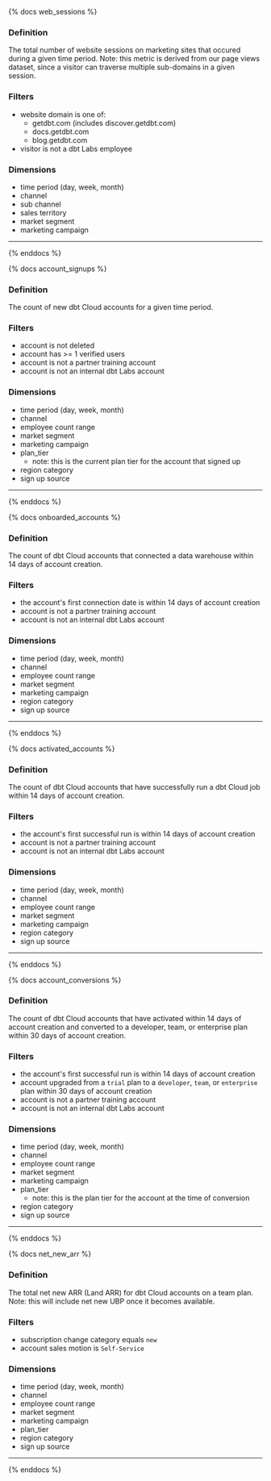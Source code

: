 {% docs web_sessions %}
### Definition
The total number of website sessions on marketing sites that occured during a given time period.
Note: this metric is derived from our page views dataset, since a visitor can traverse multiple sub-domains in a given session.

### Filters
- website domain is one of:
    - getdbt.com (includes discover.getdbt.com)
    - docs.getdbt.com
    - blog.getdbt.com
- visitor is not a dbt Labs employee

### Dimensions
- time period (day, week, month) 
- channel
- sub channel
- sales territory
- market segment
- marketing campaign

---
{% enddocs %}


{% docs account_signups %}
### Definition
The count of new dbt Cloud accounts for a given time period.  

### Filters
- account is not deleted
- account has >= 1 verified users
- account is not a partner training account
- account is not an internal dbt Labs account

### Dimensions
- time period (day, week, month) 
- channel
- employee count range
- market segment
- marketing campaign
- plan_tier
    - note: this is the current plan tier for the account that signed up
- region category
- sign up source  

---
{% enddocs %}


{% docs onboarded_accounts %}
### Definition
The count of dbt Cloud accounts that connected a data warehouse within 14 days of account creation.

### Filters
- the account's first connection date is within 14 days of account creation
- account is not a partner training account
- account is not an internal dbt Labs account

### Dimensions
- time period (day, week, month) 
- channel
- employee count range
- market segment
- marketing campaign
- region category
- sign up source

---
{% enddocs %}


{% docs activated_accounts %}
### Definition
The count of dbt Cloud accounts that have successfully run a dbt Cloud job within 14 days of account creation.

### Filters
- the account's first successful run is within 14 days of account creation
- account is not a partner training account
- account is not an internal dbt Labs account

### Dimensions
- time period (day, week, month) 
- channel
- employee count range
- market segment
- marketing campaign
- region category
- sign up source

---
{% enddocs %}


{% docs account_conversions %}
### Definition
The count of dbt Cloud accounts that have activated within 14 days of account creation and converted to a developer, team, or enterprise plan within 30 days of account creation.

### Filters
- the account's first successful run is within 14 days of account creation
- account upgraded from a `trial` plan to a `developer`, `team`, or `enterprise` plan within 30 days of account creation
- account is not a partner training account
- account is not an internal dbt Labs account

### Dimensions
- time period (day, week, month) 
- channel
- employee count range
- market segment
- marketing campaign
- plan_tier
    - note: this is the plan tier for the account at the time of conversion
- region category
- sign up source

---
{% enddocs %}


{% docs net_new_arr %}
### Definition
The total net new ARR (Land ARR) for dbt Cloud accounts on a team plan.
Note: this will include net new UBP once it becomes available.

### Filters
- subscription change category equals `new`
- account sales motion is `Self-Service`

### Dimensions
- time period (day, week, month) 
- channel
- employee count range
- market segment
- marketing campaign
- plan_tier
- region category
- sign up source

---

{% enddocs %}


